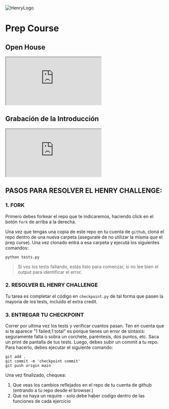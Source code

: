 ![HenryLogo](https://d31uz8lwfmyn8g.cloudfront.net/Assets/logo-henry-white-lg.png)

# Prep Course

## Open House

<div class="iframeContainer">
  <iframe src="https://player.vimeo.com/video/682041440" allow="autoplay; fullscreen" allowfullscreen></iframe>
</div>

## Grabación de la Introducción

<div class="iframeContainer">
  <iframe src="https://player.vimeo.com/video/683357530" allow="autoplay; fullscreen" allowfullscreen></iframe>
</div>

## PASOS PARA RESOLVER EL HENRY CHALLENGE:

### 1. FORK

Primero debes forkear el repo que te indicaremos, haciendo click en el botón `fork` de arriba a la derecha.

Una vez que tengas una copia de este repo en tu cuenta de `github`, cloná el repo dentro de una nueva carpeta (asegurate de no utilizar la misma que el prep curse). Una vez clonado entrá a esa carpeta y ejecutá los siguientes comandos:

    python tests.py

>Si ves los tests fallando, estás listo para comenzar, si no lee bien el output para identificar el error.

### 2. RESOLVER EL HENRY CHALLENGE

Tu tarea es completar el código en `checkpoint.py` de tal forma que pasen la mayoría de los tests, incluido el extra credit.

### 3. ENTREGAR TU CHECKPOINT

Correr por ultima vez los tests y verificar cuantos pasan. Ten en cuenta que si te aparece "1 failed;1 total" es porque tienes un error de sintaxis: seguramente falta o sobra un corchete, paréntesis, dos puntos, etc.
Saca un print de pantalla de tus tests.
Luego, debes subir un commit a tu repo. Para hacerlo, debes ejecutar el siguiente comando:

    git add .
    git commit -m 'checkpoint commit'
    git push origin main

Una vez finalizado, chequea:
1. Que veas los cambios reflejados en el repo de tu cuenta de github (entrando a tu repo desde el browser.)
2.  Que no haya un require - solo debe haber codigo dentro de las funciones de cada ejercicio 